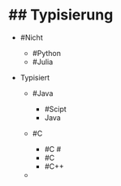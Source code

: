 # ## Typisierung 

 - #Nicht 

	 - #Python 
	 - #Julia 

 - Typisiert 

	 - #Java 

		 - #Scipt 
		 - Java 

	 - #C 

		 - #C # 
		 - #C 
		 - #C++ 

	 - 
